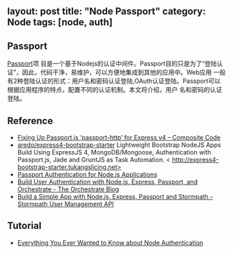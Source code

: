 layout: post
title: "Node Passport"
category: Node
tags: [node, auth]
---

## Passport

[Passport](http://passportjs.org/)项 目是一个基于Nodejs的认证中间件。Passport目的只是为了“登陆认证”，因此，代码干净，易维护，可以方便地集成到其他的应用中。Web应用 一般有2种登陆认证的形式：用户名和密码认证登陆,OAuth认证登陆。Passport可以根据应用程序的特点，配置不同的认证机制。本文将介绍，用户 名和密码的认证登陆。

<!-- more -->

## Reference

- [Fixing Up Passport.js ‘passport-http’ for Express v4 – Composite Code](http://compositecode.com/2014/04/29/fixing-up-passport-js-passport-http-for-express-v4/)
- [aredo/express4-bootstrap-starter](https://github.com/aredo/express4-bootstrap-starter) Lightweight Bootstrap NodeJS Apps Build Using ExpressJS 4, MongoDB/Mongoose, Authentication with Passport.js, Jade and GruntJS as Task Automation. < 
http://express4-bootstrap-starter.tukangslicing.net>
- [Passport Authentication for Node.js Applications](http://www.sitepoint.com/passport-authentication-for-nodejs-applications/)
- [Build User Authentication with Node.js, Express, Passport, and Orchestrate - The Orchestrate Blog](http://orchestrate.io/blog/2014/06/26/build-user-authentication-with-node-js-express-passport-and-orchestrate)
- [Build a Simple App with Node.js, Express, Passport and Stormpath - Stormpath User Management API](https://stormpath.com/blog/build-app-nodejs-express-passport-stormpath/)

## Tutorial

- [Everything You Ever Wanted to Know about Node Authentication](https://www.youtube.com/watch?v=FkPqcIJvEPk)